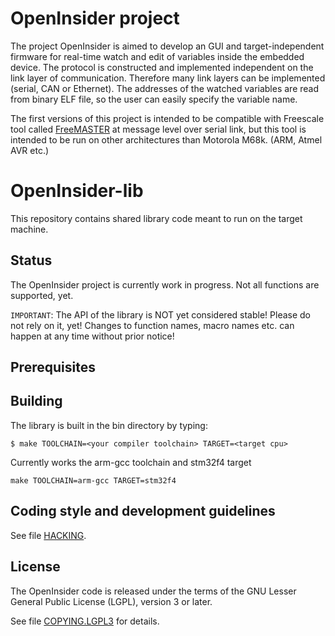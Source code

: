 OpenInsider project
===================

  The project OpenInsider is aimed to develop an GUI and target-independent
firmware for real-time watch and edit of variables inside the embedded device.
The protocol is constructed and implemented independent on the link layer of
communication. Therefore many link layers can be implemented (serial, CAN or
Ethernet). The addresses of the watched variables are read from binary ELF
file, so the user can easily specify the variable name.

  The first versions of this project is intended to be compatible with
Freescale tool called [FreeMASTER](http://www.freescale.com/Freemaster) at
message level over serial link, but this tool is intended to be run on other
architectures than Motorola M68k. (ARM, Atmel AVR etc.)


OpenInsider-lib
===============

  This repository contains shared library code meant to run on the target
machine.

Status
------

  The OpenInsider project is currently work in progress. Not all functions
are supported, yet.

`IMPORTANT`:
The API of the library is NOT yet considered stable! Please do not rely on
it, yet! Changes to function names, macro names etc. can happen at any time
without prior notice!

Prerequisites
-------------
  

Building
--------

The library is built in the bin directory by typing:


```
$ make TOOLCHAIN=<your compiler toolchain> TARGET=<target cpu>
```

Currently works the arm-gcc toolchain and stm32f4 target

```
make TOOLCHAIN=arm-gcc TARGET=stm32f4
```


Coding style and development guidelines
---------------------------------------

See file [HACKING](HACKING).


License
-------

The OpenInsider code is released under the terms of the GNU Lesser General
Public License (LGPL), version 3 or later.

See file [COPYING.LGPL3](COPYING.LGPL3) for details.



